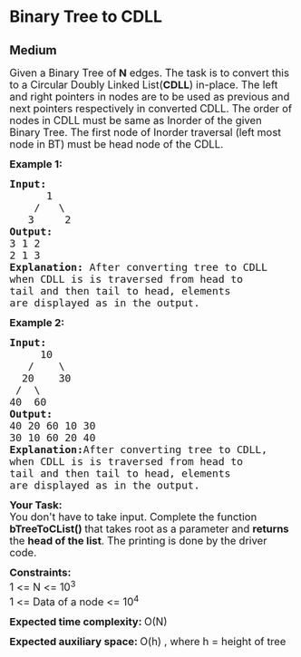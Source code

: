 # Binary Tree to CDLL
## Medium 
<div class="problem-statement" style="user-select: auto;">
                <p style="user-select: auto;"></p><p style="user-select: auto;"><span style="font-size: 18px; user-select: auto;">Given a Binary Tree of<strong style="user-select: auto;"> N</strong> edges. The task is to convert this to a Circular Doubly Linked List(<strong style="user-select: auto;">CDLL</strong>) in-place. The left and right pointers in nodes are to be used as previous and next pointers respectively in converted CDLL. The order of nodes in CDLL must be same as Inorder of the given Binary Tree. The first node of Inorder traversal (left most node in BT) must be head node of the CDLL.</span></p>

<p style="user-select: auto;"><span style="font-size: 18px; user-select: auto;"><strong style="user-select: auto;">Example 1:</strong></span></p>

<pre style="user-select: auto;"><span style="font-size: 18px; user-select: auto;"><strong style="user-select: auto;">Input:
</strong>&nbsp; &nbsp; &nbsp; 1
 &nbsp; &nbsp;/&nbsp; &nbsp;\
 &nbsp; 3&nbsp; &nbsp; &nbsp;2
<strong style="user-select: auto;">Output:
</strong>3 1 2&nbsp;
2 1 3<strong style="user-select: auto;">
Explanation: </strong>After converting tree to CDLL
when CDLL is is traversed from head to
tail and then tail to head, elements
are displayed as in the output.</span>
</pre>

<p style="user-select: auto;"><span style="font-size: 18px; user-select: auto;"><strong style="user-select: auto;">Example 2:</strong></span></p>

<pre style="user-select: auto;"><span style="font-size: 18px; user-select: auto;"><strong style="user-select: auto;">Input:
</strong>&nbsp; &nbsp;&nbsp; 10
 &nbsp; /&nbsp; &nbsp; \
 &nbsp;20&nbsp; &nbsp; 30
 /&nbsp; \
40 &nbsp;60
<strong style="user-select: auto;">Output:
</strong>40 20 60 10 30&nbsp;
30 10 60 20 40<strong style="user-select: auto;">
Explanation:</strong>After converting tree to CDLL,
when CDLL is is traversed from head to
tail and then tail to head, elements
are displayed as in the output.</span></pre>

<p style="user-select: auto;"><span style="font-size: 18px; user-select: auto;"><strong style="user-select: auto;">Your Task:</strong><br style="user-select: auto;">
You don't have to take input. Complete the function <strong style="user-select: auto;">bTreeToCList()&nbsp;</strong>that takes root as a parameter and <strong style="user-select: auto;">returns </strong>the <strong style="user-select: auto;">head of the list</strong>. The printing is done by the driver code. </span></p>

<p style="user-select: auto;"><span style="font-size: 18px; user-select: auto;"><strong style="user-select: auto;">Constraints:</strong><br style="user-select: auto;">
1 &lt;= N &lt;= 10<sup style="user-select: auto;">3</sup><br style="user-select: auto;">
1 &lt;= Data of a node &lt;= 10<sup style="user-select: auto;">4</sup></span></p>

<p style="user-select: auto;"><span style="font-size: 18px; user-select: auto;"><strong style="user-select: auto;">Expected time complexity:&nbsp;</strong>O(N)</span></p>

<p style="user-select: auto;"><span style="font-size: 18px; user-select: auto;"><strong style="user-select: auto;">Expected auxiliary space:&nbsp;</strong>O(h) , where h = height of tree</span></p>
 <p style="user-select: auto;"></p>
            </div>